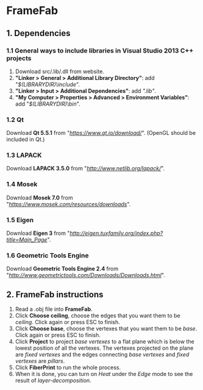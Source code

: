 # FrameFab

## 1. Dependencies

### 1.1 General ways to include libraries in Visual Studio 2013 C++ projects
1. Download src/.lib/.dll from website.
2. **"Linker > General > Additional Library Directory"**: add "*$(LIBRARYDIR)\include*".
3. **"Linker > Input > Additional Dependencies"**: add *".lib"*.
4. **"My Computer > Properties > Advanced > Environment Variables"**:  add "*$(LIBRARYDIR)\bin*".

### 1.2 Qt
Download **Qt 5.5.1** from "*https://www.qt.io/download/*".
(OpenGL should be included in Qt.)

### 1.3 LAPACK
Download **LAPACK 3.5.0** from "*http://www.netlib.org/lapack/*".

### 1.4 Mosek
Download **Mosek 7.0** from "*https://www.mosek.com/resources/downloads*".

### 1.5 Eigen
Download **Eigen 3** from "*http://eigen.tuxfamily.org/index.php?title=Main_Page*".

### 1.6 Geometric Tools Engine
Download **Geometric Tools Engine 2.4** from "*http://www.geometrictools.com/Downloads/Downloads.html*".

## 2. FrameFab instructions
1. Read a .obj file into **FrameFab**.
2. Click **Choose ceiling**, choose the edges that you want them to be *ceiling*. Click again or press ESC to finish.
3. Click **Choose base**, choose the vertexes that you want them to be *base*. Click again or press ESC to finish.
4. Click **Project** to project *base vertexes* to a flat plane which is below the lowest position of all the vertexes. The vertexes projected on the plane are *fixed vertexes* and the edges connecting *base vertexes* and *fixed vertexes* are *pillars*.
5. Click **FiberPrint** to run the whole process.
6. When it is done, you can turn on *Heat* under the *Edge* mode to see the result of *layer-decomposition*.

